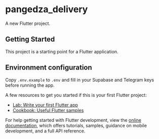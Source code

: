 # pangedza_delivery

A new Flutter project.

## Getting Started

This project is a starting point for a Flutter application.

## Environment configuration

Copy `.env.example` to `.env` and fill in your Supabase and Telegram keys before running the app.

A few resources to get you started if this is your first Flutter project:

- [Lab: Write your first Flutter app](https://docs.flutter.dev/get-started/codelab)
- [Cookbook: Useful Flutter samples](https://docs.flutter.dev/cookbook)

For help getting started with Flutter development, view the
[online documentation](https://docs.flutter.dev/), which offers tutorials,
samples, guidance on mobile development, and a full API reference.

